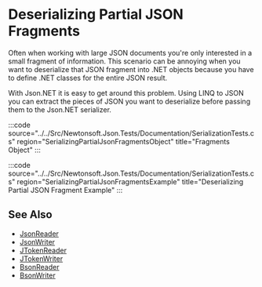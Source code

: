 ﻿# Deserializing Partial JSON Fragments

Often when working with large JSON documents you're only interested in a small fragment of information. This scenario can be annoying when you want to deserialize that JSON fragment into .NET objects because you have to define .NET classes for the entire JSON result.

With Json.NET it is easy to get around this problem. Using LINQ to JSON you can extract the pieces of JSON you want to deserialize before passing them to the Json.NET serializer.

:::code source="../../Src/Newtonsoft.Json.Tests/Documentation/SerializationTests.cs" region="SerializingPartialJsonFragmentsObject" title="Fragments Object" :::

:::code source="../../Src/Newtonsoft.Json.Tests/Documentation/SerializationTests.cs" region="SerializingPartialJsonFragmentsExample" title="Deserializing Partial JSON Fragment Example" :::

## See Also

- [JsonReader](/api/newtonsoft/json/jsonreader/)
- [JsonWriter](/api/newtonsoft/json/jsonwriter/)
- [JTokenReader](/api/newtonsoft/json/linq/jtokenreader/)
- [JTokenWriter](/api/newtonsoft/json/linq/jtokenwriter/)
- [BsonReader](/api/newtonsoft/json/bson/bsonreader/)
- [BsonWriter](/api/newtonsoft/json/bson/bsonwriter/)